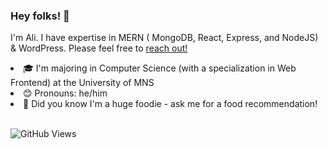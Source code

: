 

<!--
**alidotdeveloper/alidotdeveloper** is a ✨ _special_ ✨ repository because its `README.md` (this file) appears on your GitHub profile.

Here are some ideas to get you started:

- 🔭 I’m currently working on ...
- 🌱 I’m currently learning ...
- 👯 I’m looking to collaborate on ...
- 🤔 I’m looking for help with ...
- 💬 Ask me about ...
- 📫 How to reach me: ...
- 😄 Pronouns: ...
- ⚡ Fun fact: ...
-->
<h3>Hey folks! 👋</h3> 
<p>I'm Ali. I have expertise in MERN ( MongoDB, React, Express, and NodeJS) & WordPress. Please feel free to <a href= "https://www.linkedin.com/in/alihassnaindev/">reach out!</a><p>
<li>🎓   I'm majoring in Computer Science (with a specialization in Web Frontend) at the University of MNS </li>
<li>😊   Pronouns: he/him</li>
<li>🍜   Did you know I'm a huge foodie - ask me for a food recommendation!</li><br>

  
  ![GitHub Views](https://komarev.com/ghpvc/?username=alidotdeveloper&color=blue)

